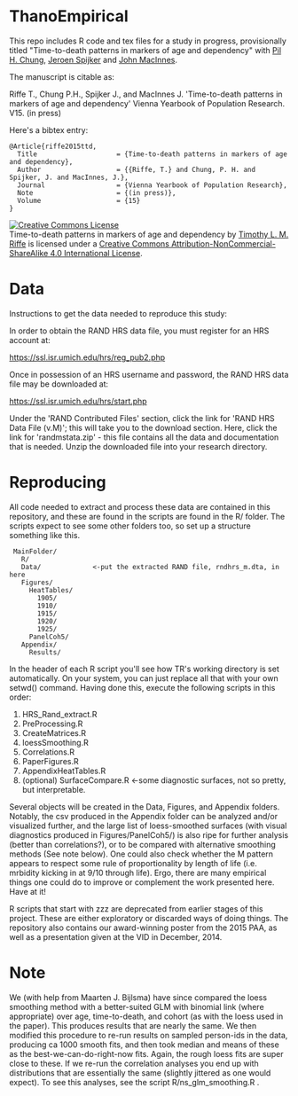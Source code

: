 ThanoEmpirical
==============

This repo includes R code and tex files for a study in progress, provisionally titled "Time-to-death patterns in markers of age and dependency" with [Pil H. Chung](http://www.paulchung.org/), [Jeroen Spijker](http://ced.uab.es/en/directori/jeroen-spijker/) and [John MacInnes](http://www.sps.ed.ac.uk/staff/sociology/macinnes_john). 

The manuscript is citable as:

Riffe T., Chung P.H., Spijker J., and MacInnes J. 'Time-to-death patterns in markers of age and dependency' Vienna Yearbook of Population Research. V15. (in press)

Here's a bibtex entry:
```
@Article{riffe2015ttd,
  Title                    = {Time-to-death patterns in markers of age and dependency},
  Author                   = {{Riffe, T.} and Chung, P. H. and Spijker, J. and MacInnes, J.},
  Journal                  = {Vienna Yearbook of Population Research},
  Note                     = {(in press)},
  Volume                   = {15}
}
```
<a rel="license" href="http://creativecommons.org/licenses/by-nc-sa/4.0/"><img alt="Creative Commons License" style="border-width:0" src="https://i.creativecommons.org/l/by-nc-sa/4.0/88x31.png" /></a><br /><span xmlns:dct="http://purl.org/dc/terms/" property="dct:title">Time-to-death patterns in markers of age and dependency</span> by <a xmlns:cc="http://creativecommons.org/ns#" href="https://sites.google.com/site/timriffepersonal/" property="cc:attributionName" rel="cc:attributionURL">Timothy L. M. Riffe</a> is licensed under a <a rel="license" href="http://creativecommons.org/licenses/by-nc-sa/4.0/">Creative Commons Attribution-NonCommercial-ShareAlike 4.0 International License</a>.

Data
========
Instructions to get the data needed to reproduce this study:

In order to obtain the RAND HRS data file, you must register for an HRS account at:

https://ssl.isr.umich.edu/hrs/reg_pub2.php 

Once in possession of an HRS username and password, the RAND HRS data file may be downloaded at:

https://ssl.isr.umich.edu/hrs/start.php

Under the 'RAND Contributed Files' section, click the link for 'RAND HRS Data File (v.M)'; this will take you to the download section. Here, click the link for 'randmstata.zip' - this file contains all the data and documentation that is needed. Unzip the downloaded file into your research directory.

Reproducing
===========
All code needed to extract and process these data are contained in this repository, and these are found in the scripts are found in the R/ folder. The scripts expect to see some other folders too, so set up a structure something like this.

 
     MainFolder/
       R/
       Data/             <-put the extracted RAND file, rndhrs_m.dta, in here
       Figures/  
         HeatTables/
           1905/
           1910/
           1915/
           1920/
           1925/
         PanelCoh5/     
       Appendix/
         Results/

In the header of each R script you'll see how TR's working directory is set automatically. On your system, you can just replace all that with your own setwd() command. Having done this, execute the following scripts in this order:

1. HRS_Rand_extract.R
2. PreProcessing.R
3. CreateMatrices.R
4. loessSmoothing.R
5. Correlations.R
6. PaperFigures.R
7. AppendixHeatTables.R
8. (optional) SurfaceCompare.R   <-some diagnostic surfaces, not so pretty, but interpretable.

Several objects will be created in the Data, Figures, and Appendix folders. Notably, the csv produced in the Appendix folder can be analyzed and/or visualized further, and the large list of loess-smoothed surfaces (with visual diagnostics produced in Figures/PanelCoh5/) is also ripe for further analysis (better than correlations?), or to be compared with alternative smoothing methods (See note below). One could also check whether the M pattern appears to respect some rule of proportionality by length of life (i.e. mrbidity kicking in at 9/10 through life). Ergo, there are many empirical things one could do to improve or complement the work presented here. Have at it!

R scripts that start with zzz are deprecated from earlier stages of this project. These are either exploratory or discarded ways of doing things. The repository also contains our award-winning poster from the 2015 PAA, as well as a presentation given at the VID in December, 2014.

Note
========
We (with help from Maarten J. Bijlsma) have since compared the loess smoothing method with a better-suited GLM with binomial link (where appropriate) over age, time-to-death, and cohort (as with the loess used in the paper). This produces results that are nearly the same. We then modified this procedure to re-run results on sampled person-ids in the data, producing ca 1000 smooth fits, and then took median and means of these as the best-we-can-do-right-now fits. Again, the rough loess fits are super close to these. If we re-run the correlation analyses you end up with distributions that are essentially the same (slightly jittered as one would expect). To see this analyses, see the script R/ns_glm_smoothing.R .

